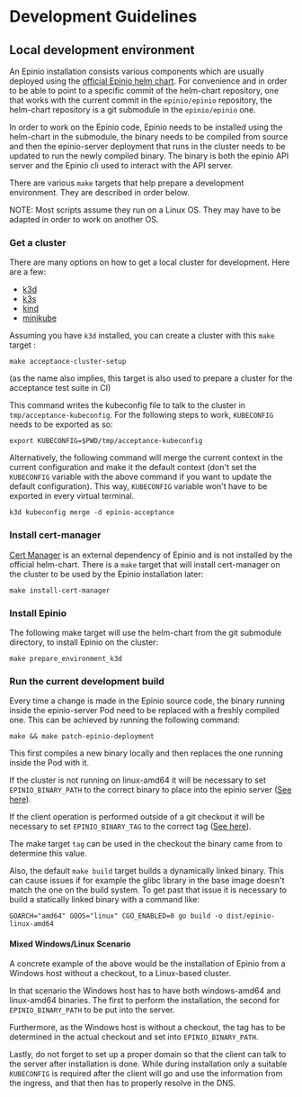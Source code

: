 # Development Guidelines

## Local development environment

An Epinio installation consists various components which are usually deployed
using the [official Epinio helm chart](https://github.com/epinio/helm-charts/tree/main/chart/epinio).
For convenience and in order to be able to point to a specific commit of the helm-chart
repository, one that works with the current commit in the `epinio/epinio` repository,
the helm-chart repository is a git submodule in the `epinio/epinio` one.

In order to work on the Epinio code, Epinio needs to be installed using the
helm-chart in the submodule, the binary needs to be compiled from source and
then the epinio-server deployment that runs in the cluster needs to be updated to
run the newly compiled binary. The binary is both the epinio API server and the
Epinio cli used to interact with the API server.

There are various `make` targets that help prepare a development environment.
They are described in order below.

NOTE: Most scripts assume they run on a Linux OS. They may have to be adapted in
      order to work on another OS.

### Get a cluster

There are many options on how to get a local cluster for development. Here are a few:

- [k3d](https://k3d.io/)
- [k3s](https://github.com/k3s-io/k3s)
- [kind](https://github.com/kubernetes-sigs/kind)
- [minikube](https://minikube.sigs.k8s.io/docs/start/)

Assuming you have `k3d` installed, you can create a cluster with this `make` target :

```
make acceptance-cluster-setup
```

(as the name also implies, this target is also used to prepare a cluster for the acceptance test suite in CI)

This command writes the kubeconfig file to talk to the cluster in `tmp/acceptance-kubeconfig`.
For the following steps to work, `KUBECONFIG` needs to be exported as so:


```
export KUBECONFIG=$PWD/tmp/acceptance-kubeconfig
```

Alternatively, the following command will merge the current context in the current
configuration and make it the default context (don't set the `KUBECONFIG`
variable with the above command if you want to update the default configuration).
This way, `KUBECONFIG` variable won't have to be exported in every virtual terminal.

```
k3d kubeconfig merge -d epinio-acceptance
```

### Install cert-manager

[Cert Manager](https://cert-manager.io/) is an external dependency of Epinio and
is not installed by the official helm-chart. There is a `make` target that will
install cert-manager on the cluster to be used by the Epinio installation later:

```
make install-cert-manager
```

### Install Epinio

The following make target will use the helm-chart from the git submodule directory,
to install Epinio on the cluster:

```
make prepare_environment_k3d
```

### Run the current development build

Every time a change is made in the Epinio source code, the binary running inside
the epinio-server Pod need to be replaced with a freshly compiled one. This can
be achieved by running the following command:

```
make && make patch-epinio-deployment
```

This first compiles a new binary locally and then replaces the one running inside the Pod with it.

If the cluster is not running on linux-amd64 it will be necessary to set
`EPINIO_BINARY_PATH` to the correct binary to place into the epinio server
([See here](https://github.com/epinio/epinio/blob/a4b679af88d58177cecf4a5717c8c96f382058ed/scripts/patch-epinio-deployment.sh#L19)).

If the client operation is performed outside of a git checkout it will be
necessary to set `EPINIO_BINARY_TAG` to the correct tag
([See here](https://github.com/epinio/epinio/blob/a4b679af88d58177cecf4a5717c8c96f382058ed/scripts/patch-epinio-deployment.sh#L20)).

The make target `tag` can be used in the checkout the binary came from to
determine this value.

Also, the default `make build` target builds a dynamically linked
binary. This can cause issues if for example the glibc library in the
base image doesn't match the one on the build system. To get past that
issue it is necessary to build a statically linked binary with a
command like:

```
GOARCH="amd64" GOOS="linux" CGO_ENABLED=0 go build -o dist/epinio-linux-amd64
```

#### Mixed Windows/Linux Scenario

A concrete example of the above would be the installation of Epinio from a
Windows host without a checkout, to a Linux-based cluster.

In that scenario the Windows host has to have both windows-amd64 and linux-amd64
binaries. The first to perform the installation, the second for
`EPINIO_BINARY_PATH` to be put into the server.

Furthermore, as the Windows host is without a checkout, the tag has to be
determined in the actual checkout and set into `EPINIO_BINARY_PATH`.

Lastly, do not forget to set up a proper domain so that the client can talk to
the server after installation is done. While during installation only a suitable
`KUBECONFIG` is required after the client will go and use the information from
the ingress, and that then has to properly resolve in the DNS.
